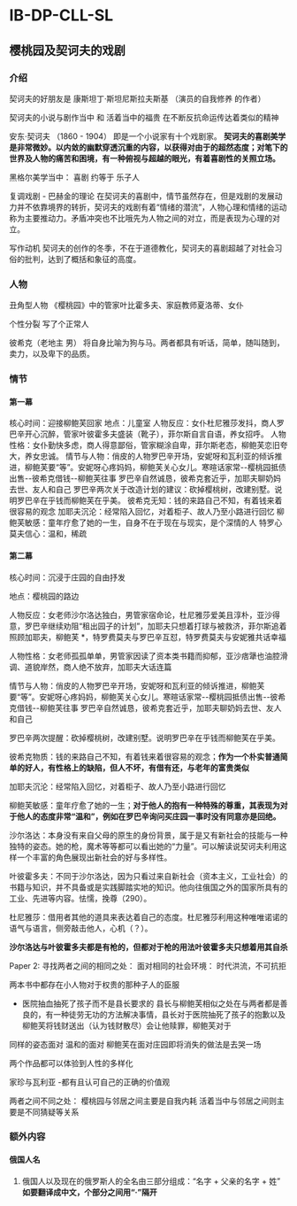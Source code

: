 # IB-DP-CLL-SL


## 樱桃园及契诃夫的戏剧
### 介绍
契诃夫的好朋友是 康斯坦丁·斯坦尼斯拉夫斯基 （演员的自我修养 的作者）

契诃夫的小说与剧作当中 和 活着当中的福贵 在不断反抗命运传达着类似的精神

安东·契诃夫 （1860 - 1904） 即是一个小说家有十个戏剧家。
**契诃夫的喜剧美学是非常微妙。以内敛的幽默穿透沉重的内容，以获得对由于的超然态度；对笔下的世界及人物的痛苦和困境，有一种俯视与超越的眼光，有着喜剧性的关照立场。**

黑格尔美学当中： 喜剧 约等于 乐子人

复调戏剧 - 巴赫金的理论
在契诃夫的喜剧中，情节虽然存在，但是戏剧的发展动力并不依靠境界的转折，契诃夫的戏剧有着“情绪的潜流”，人物心理和情绪的运动称为主要推动力。矛盾冲突也不比哦先为人物之间的对立，而是表现为心理的对立。

写作动机
契诃夫的创作的冬季，不在于道德教化，契诃夫的喜剧超越了对社会习俗的批判，达到了概括和象征的高度。

### 人物
丑角型人物
《樱桃园》中的管家叶比霍多夫、家庭教师夏洛蒂、女仆

个性分裂
写了个正常人

彼希克（老地主 男）
将自身比喻为狗与马。两者都具有听话，简单，随叫随到，卖力，以及卑下的品质。

### 情节
#### 第一幕
核心时间：迎接柳鲍芙回家
地点：儿童室
人物反应：女仆杜尼雅莎发抖，商人罗巴辛开心沉醉，管家叶彼霍多夫盛装（靴子），菲尔斯自言自语，养女招呼。
人物性格：女仆勤快多虑，商人得意鄙俗，管家糊涂自卑，菲尔斯老态，柳鲍芙恋旧夸大，养女忠诚。
情节与人物：俏皮的人物罗巴辛开场，安妮呀和瓦利亚的倾诉推进，柳鲍芙要“等”。安妮呀心疼妈妈，柳鲍芙关心女儿。寒暄话家常--樱桃园抵债出售--彼希克借钱--柳鲍芙往事
罗巴辛自然诚恳，彼希克套近乎，加耶夫聊奶妈去世、友人和自己
罗巴辛两次关于改造计划的建议：砍掉樱桃树，改建别墅。说明罗巴辛在乎钱而柳鲍芙在乎美。
彼希克无知：钱的来路自己不知，有着钱来着很容易的观念
加耶夫沉沦：经常陷入回忆，对着柜子、故人乃至小路进行回忆
柳鲍芙敏感：童年疗愈了她的一生，自身不在于现在与现实，是个深情的人
特罗心莫夫信心：温和，稀疏

#### 第二幕

核心时间：沉浸于庄园的自由抒发

地点：樱桃园的路边

人物反应：女老师沙尔洛达独白，男管家宿命论，杜尼雅莎爱美且淳朴，亚沙得意，罗巴辛继续劝阻“租出园子的计划”，加耶夫只想着打球与被救济，菲尔斯追着照顾加耶夫，柳鲍芙 *，特罗费莫夫与罗巴辛互怼，特罗费莫夫与安妮雅共话幸福

人物性格：女老师孤孤单单，男管家因读了资本类书籍而抑郁，亚沙痞犟也油腔滑调、道貌岸然，商人绝不放弃，加耶夫大话连篇

情节与人物：俏皮的人物罗巴辛开场，安妮呀和瓦利亚的倾诉推进，柳鲍芙要“等”。安妮呀心疼妈妈，柳鲍芙关心女儿。寒暄话家常--樱桃园抵债出售--彼希克借钱--柳鲍芙往事
罗巴辛自然诚恳，彼希克套近乎，加耶夫聊奶妈去世、友人和自己

罗巴辛两次提醒：砍掉樱桃树，改建别墅。说明罗巴辛在乎钱而柳鲍芙在乎美。

彼希克物质：钱的来路自己不知，有着钱来着很容易的观念；**作为一个朴实普通简单的好人，有性格上的缺陷，但人不坏，有借有还，与老年的富贵类似**

加耶夫沉沦：经常陷入回忆，对着柜子、故人乃至小路进行回忆

柳鲍芙敏感：童年疗愈了她的一生；**对于他人的抱有一种特殊的尊重，其表现为对于他人的态度非常“温和”，例如在罗巴辛询问买庄园一事时没有同意亦是回绝。**

沙尔洛达：本身没有来自父母的原生的身份背景，属于是又有新社会的技能与一种独特的姿态。她的枪，魔术等等都可以看出她的“力量”。可以解读说契诃夫利用这样一个丰富的角色展现出新社会的好与多样性。

叶彼霍多夫：不同于沙尔洛达，因为只看过来自新社会（资本主义，工业社会）的书籍与知识，并不具备或是实践脚踏实地的知识。他向往俄国之外的国家所具有的工业、先进等内容。怯懦，挽尊（290）。

杜尼雅莎：借用者其他的道具来表达着自己的态度。杜尼雅莎利用这种唯唯诺诺的语气与语言，侧旁敲击他人，心机（？）。

**沙尔洛达与叶彼霍多夫都是有枪的，但都对于枪的用法叶彼霍多夫只想着用其自杀**




Paper 2:
寻找两者之间的相同之处：
面对相同的社会环境：
时代洪流，不可抗拒

两本书中都存在小人物对于权贵的那种子人的臣服
- 医院抽血抽死了孩子而不是县长要求的
县长与柳鲍芙相似之处在与两者都是善良的，有一种徒劳无功的方法解决事情，县长对于医院抽死了孩子的抱歉以及柳鲍芙将钱财送出（认为钱财散尽）会让他赎罪，柳鲍芙对于


同样的姿态面对
温和的面对
柳鲍芙在面对庄园即将消失的做法是去哭一场


两个作品都可以体验到人性的多样化

家珍与瓦利亚
-都有且认可自己的正确的价值观

两者之间不同之处：
樱桃园与邻居之间主要是自我内耗
活着当中与邻居之间则主要是不同猜疑等关系


### 额外内容
#### 俄国人名
1. 俄国人以及现在的俄罗斯人的全名由三部分组成：“名字 + 父亲的名字 + 姓” **如要翻译成中文，个部分之间用“·”隔开**





